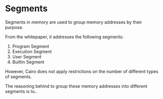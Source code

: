 # Segments

Segments in memory are used to group memory addresses by their purpose. 

From the whitepaper, it addresses the following segments:

1. Program Segment
2. Execution Segment
3. User Segment
4. Builtin Segment 

However, Cairo does not apply restrictions on the number of different types of segments. 

The reasoning behind to group these memory addresses into different segments is to.. 


